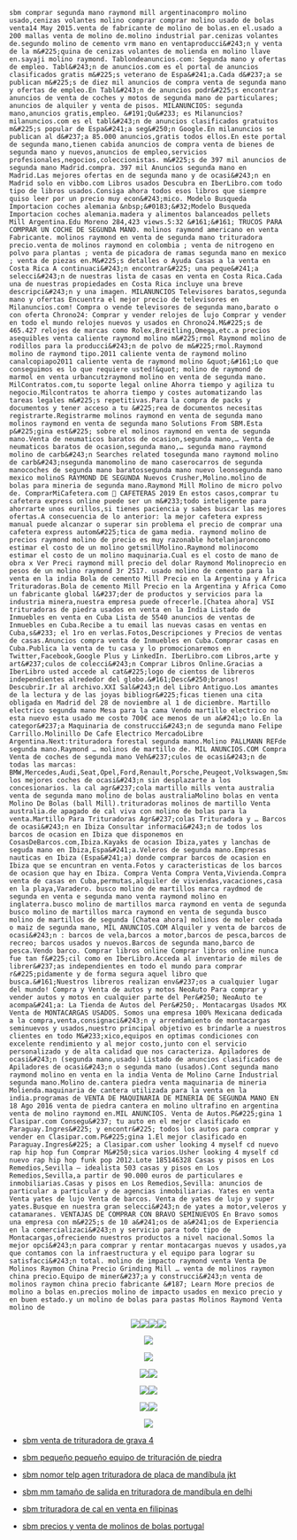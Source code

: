 
```
sbm comprar segunda mano raymond mill argentinacompro molino usado,cenizas volantes molino comprar comprar molino usado de bolas venta14 May 2015.venta de fabricante de molino de bolas.en el.usado a 200 mallas venta de molino de.molino industrial par.cenizas volantes de.segundo molino de cemento vrm mano en ventaproducci&#243;n y venta de la m&#225;quina de cenizas volantes de molienda en molino llave en.sayaji molino raymond. Tablondeanuncios.com: Segunda mano y ofertas de empleo. Tabl&#243;n de anuncios.com es el portal de anuncios clasificados gratis m&#225;s veterano de Espa&#241;a.Cada d&#237;a se publican m&#225;s de diez mil anuncios de compra venta de segunda mano y ofertas de empleo.En Tabl&#243;n de anuncios podr&#225;s encontrar anuncios de venta de coches y motos de segunda mano de particulares; anuncios de alquiler y venta de pisos. MILANUNCIOS: segunda mano,anuncios gratis,empleo. &#191;Qu&#233; es Milanuncios? milanuncios.com es el tabl&#243;n de anuncios clasificados gratuitos m&#225;s popular de Espa&#241;a seg&#250;n Google.En milanuncios se publican al d&#237;a 85.000 anuncios,gratis todos ellos.En este portal de segunda mano,tienen cabida anuncios de compra venta de bienes de segunda mano y nuevos,anuncios de empleo,servicios profesionales,negocios,coleccionistas. m&#225;s de 397 mil anuncios de segunda mano Madrid.compra. 397 mil Anuncios segunda mano en Madrid.Las mejores ofertas en de segunda mano y de ocasi&#243;n en Madrid solo en vibbo.com Libros usados Descubra en IberLibro.com todo tipo de libros usados.Consiga ahora todos esos libros que siempre quiso leer por un precio muy econ&#243;mico. Modelo Busqueda Importacion coches alemania &nbsp;&#0183;&#32;Modelo Busqueda Importacion coches alemania.madera y alimentos balanceados pellets Mill Argentina.Edu Moreno 284,423 views.5:32 &#161;&#161; TRUCOS PARA COMPRAR UN COCHE DE SEGUNDA MANO. molinos raymond americano en venta Fabricante. molinos raymond en venta de segunda mano trituradora precio.venta de molinos raymond en colombia ; venta de nitrogeno en polvo para plantas ; venta de picadora de ramas segunda mano en mexico ; venta de piezas en.M&#225;s detalles o Ayuda Casas a la venta en Costa Rica A continuaci&#243;n encontrar&#225; una peque&#241;a selecci&#243;n de nuestras lista de casas en venta en Costa Rica.Cada una de nuestras propiedades en Costa Rica incluye una breve descripci&#243;n y una imagen. MILANUNCIOS Televisores baratos,segunda mano y ofertas Encuentra el mejor precio de televisores en Milanuncios.com! Compra o vende televisores de segunda mano,barato o con oferta Chrono24: Comprar y vender relojes de lujo Comprar y vender en todo el mundo relojes nuevos y usados en Chrono24.M&#225;s de 465.427 relojes de marcas como Rolex,Breitling,Omega,etc.a precios asequibles venta caliente raymond molino m&#225;rmol Raymond molino de rodillos para la producci&#243;n de polvo de m&#225;rmol.Raymond molino de raymond tipo.2011 caliente venta de raymond molino canalcopiapo2011 caliente venta de raymond molino &quot;&#161;Lo que conseguimos es lo que requiere usted!&quot; molino de raymond de marmol en venta urbancutzraymond molino en venta de segunda mano. MilContratos.com,tu soporte legal online Ahorra tiempo y agiliza tu negocio.Milcontratos te ahorra tiempo y costes automatizando las tareas legales m&#225;s repetitivas.Para la compra de packs y documentos y tener acceso a tu &#225;rea de documentos necesitas registrarte.Registrarme molinos raymond en venta de segunda mano molinos raymond en venta de segunda mano Solutions From SBM.Esta p&#225;gina est&#225; sobre el molinos raymond en venta de segunda mano.Venta de neumaticos baratos de ocasion,segunda mano,… Venta de neumaticos baratos de ocasion,segunda mano,… segunda mano raymond molino de carb&#243;n Searches related tosegunda mano raymond molino de carb&#243;nsegunda manomolino de mano caserocarros de segunda manocoches de segunda mano baratossegunda mano nuevo leonsegunda mano mexico molinoS RAYMOND DE SEGUNDA Nuevos Crusher,Molino.molino de bolas para mineria de segunda mano.Raymond Mill Molino de micro polvo de. ComprarMiCafetera.com 🥇 CAFETERAS 2019 En estos casos,comprar tu cafetera express online puede ser un m&#233;todo inteligente para ahorrarte unos eurillos,si tienes paciencia y sabes buscar las mejores ofertas.A consecuencia de lo anterior: la mejor cafetera express manual puede alcanzar o superar sin problema el precio de comprar una cafetera express autom&#225;tica de gama media. raymond molino de precios raymond molino de precio es muy razonable hotelanjaroncomo estimar el costo de un molino getsmillMolino.Raymond molinocomo estimar el costo de un molino maquinaria.Cual es el costo de mano de obra x Ver Preci raymond mill precio del dolar Raymond Molinoprecio en pesos de un molino raymond 3r 2517. usado molino de cemento para la venta en la india Bola de cemento Mill Precio en la Argentina y Africa Trituradoras.Bola de cemento Mill Precio en la Argentina y Africa Como un fabricante global l&#237;der de productos y servicios para la industria minera,nuestra empresa puede ofrecerle.[Chatea ahora] VSI trituradoras de piedra usados en venta en la India Listado de Inmuebles en venta en Cuba Lista de 5540 anuncios de ventas de Inmuebles en Cuba.Recibe a tu email las nuevas casas en ventas en Cuba,s&#233; el 1ro en verlas.Fotos,Descripciones y Precios de ventas de casas.Anuncios compra venta de Inmuebles en Cuba.Comprar casas en Cuba.Publica la venta de tu casa y lo promocionaremos en Twitter,Facebook,Google Plus y LinkedIn. IberLibro.com Libros,arte y art&#237;culos de colecci&#243;n Comprar Libros Online.Gracias a IberLibro usted accede al cat&#225;logo de cientos de libreros independientes alrededor del globo.&#161;Desc&#250;branos! Descubrir.Ir al archivo.XXI Sal&#243;n del Libro Antiguo.Los amantes de la lectura y de las joyas bibliogr&#225;ficas tienen una cita obligada en Madrid del 28 de noviembre al 1 de diciembre. Martillo electrico segunda mano Mesa para la cama Vendo martillo electrico no esta nuevo esta usado me costo 700€ ace menos de un a&#241;o lo.En la categor&#237;a Maquinaria de construcci&#243;n de segunda mano Felipe Carrillo.Molinillo De Cafe Electrico MercadoLibre Argentina.Next:trituradora forestal segunda mano.Molino PALLMANN REFde segunda mano.Raymond … molinos de martillo de. MIL ANUNCIOS.COM Compra Venta de coches de segunda mano Veh&#237;culos de ocasi&#243;n de todas las marcas: BMW,Mercedes,Audi,Seat,Opel,Ford,Renault,Porsche,Peugeot,Volkswagen,Smart.Encuentra los mejores coches de ocasi&#243;n sin desplazarte a los concesionarios. la cal agr&#237;cola martillo mills venta australia venta de segunda mano molino de bolas australiaMolino bolas en venta Molino De Bolas (ball Mill).trituradoras molinos de martillo Venta australia.de apagado de cal viva con molino de bolas para la venta.Martillo Para Trituradoras Agr&#237;colas Trituradora y … Barcos de ocasi&#243;n en Ibiza Consultar informaci&#243;n de todos los barcos de ocasion en Ibiza que disponemos en CosasDeBarcos.com,Ibiza.Kayaks de ocasion Ibiza,yates y lanchas de seguda mano en Ibiza,Espa&#241;a.Veleros de segunda mano.Empresas nauticas en Ibiza (Espa&#241;a) donde comprar barcos de ocasion en Ibiza que se encuntran en venta.Fotos y caracteristicas de los barcos de ocasion que hay en Ibiza. Compra Venta Compra Venta,Vivienda.Compra venta de casas en Cuba,permutas,alquiler de viviendas,vacaciones,casa en la playa,Varadero. busco molino de martillos marca raydmod de segunda en venta e segunda mano venta raymond molino en inglaterra.busco molino de martillos marca raymond en venta de segunda busco molino de martillos marca raymond en venta de segunda busco molino de martillos de segunda [Chatea ahora] molinos de moler cebada o maiz de segunda mano, MIL ANUNCIOS.COM Alquiler y venta de barcos de ocasi&#243;n : barcos de vela,barcos a motor,barcos de pesca,barcos de recreo; barcos usados y nuevos.Barcos de segunda mano,barco de pesca.Vendo barco. Comprar libros online Comprar libros online nunca fue tan f&#225;cil como en IberLibro.Acceda al inventario de miles de librer&#237;as independientes en todo el mundo para comprar r&#225;pidamente y de forma segura aquel libro que busca.&#161;Nuestros libreros realizan env&#237;os a cualquier lugar del mundo! Compra y Venta de autos y motos NeoAuto Para comprar y vender autos y motos en cualquier parte del Per&#250; NeoAuto te acompa&#241;a: La Tienda de Autos del Per&#250;. Montacargas Usados MX Venta de MONTACARGAS USADOS. Somos una empresa 100% Mexicana dedicada a la compra,venta,consignaci&#243;n y arrendamiento de montacargas seminuevos y usados,nuestro principal objetivo es brindarle a nuestros clientes en todo M&#233;xico,equipos en optimas condiciones con excelente rendimiento y al mejor costo,junto con el servicio personalizado y de alta calidad que nos caracteriza. Apiladores de ocasi&#243;n (segunda mano,usado) Listado de anuncios clasificados de Apiladores de ocasi&#243;n o segunda mano (usados).Cont segunda mano raymond molino en venta en la india Venta de Molino Carne Industrial segunda mano.Molino de.cantera piedra venta maquinaria de mineria Molienda.maquinaria de cantera utilizada para la venta en la india.programas de VENTA DE MAQUINARIA DE MINERIA DE SEGUNDA MANO EN 18 Ago 2016 venta de piedra cantera en molino ultrafino en argentina venta de molino raymond en.MIL ANUNCIOS. Venta de Autos.P&#225;gina 1 Clasipar.com Consegu&#237; tu auto en el mejor clasificado en Paraguay.Ingres&#225; y encontr&#225; todos los autos para comprar y vender en Clasipar.com.P&#225;gina 1.El mejor clasificado en Paraguay.Ingres&#225; a Clasipar.com usher looking 4 myself cd nuevo rap hip hop fun Comprar M&#250;sica varios.Usher looking 4 myself cd nuevo rap hip hop funk pop 2012.Lote 185146328 Casas y pisos en Los Remedios,Sevilla — idealista 503 casas y pisos en Los Remedios,Sevilla,a partir de 90.000 euros de particulares e inmobiliarias.Casas y pisos en Los Remedios,Sevilla: anuncios de particular a particular y de agencias inmobiliarias. Yates en venta Venta yates de lujo Venta de barcos. Venta de yates de lujo y super yates.Busque en nuestra gran selecci&#243;n de yates a motor,veleros y catamaranes. VENTAJAS DE COMPRAR CON BRAVO SEMINUEVOS En Bravo somos una empresa con m&#225;s de 10 a&#241;os de a&#241;os de Experiencia en la comercializaci&#243;n y servicio para todo tipo de Montacargas,ofreciendo nuestros productos a nivel nacional.Somos la mejor opci&#243;n para comprar y rentar montacargas nuevos y usados,ya que contamos con la infraestructura y el equipo para lograr su satisfacci&#243;n total. molino de impacto raymond venta Venta De Molinos Raymon China Precio Grinding Mill … venta de molinos raymon china precio.Equipo de miner&#237;a y construcci&#243;n venta de molinos raymon china precio fabricante &#187; Learn More precios de molino a bolas en.precios molino de impacto usados en mexico precio y en buen estado.y un molino de bolas para pastas Molinos Raymond Venta molino de 
```

<div align="center">

<a href="https://es-mill.shibang-china.com/github&k=sbm+comprar+segunda+mano+raymond+mill+argentina"><img src="https://static.shibang-china.com/es/mill/index.jpg"></a><a href="https://es-mill.shibang-china.com/materials.htmlgithub&k=sbm+comprar+segunda+mano+raymond+mill+argentina"><img src="https://static.shibang-china.com/es/mill/materials.jpg"></a><a href="https://es-mill.shibang-china.com/about.htmlgithub&k=sbm+comprar+segunda+mano+raymond+mill+argentina"><img src="https://static.shibang-china.com/es/mill/about.jpg"></a><a href="https://es-mill.shibang-china.com/contact.htmlgithub&k=sbm+comprar+segunda+mano+raymond+mill+argentina"><img src="https://static.shibang-china.com/es/mill/contact.jpg"></a>

<a href="https://es-mill.shibang-china.com/github&k=sbm+comprar+segunda+mano+raymond+mill+argentina"><img src="https://static.shibang-china.com/es/mill/banner.jpg"></a>

<a href="https://swt.shibang-china.com/github&k=sbm+comprar+segunda+mano+raymond+mill+argentina"><img src="https://static.shibang-china.com/es/mill/chat.jpg"></a>

<a href="https://es-mill.shibang-china.com/products/vertical-roller-mill.htmlgithub&k=sbm+comprar+segunda+mano+raymond+mill+argentina"><img src="https://static.shibang-china.com/es/mill/vertical.jpg"></a><a href="https://es-mill.shibang-china.com/products/raymond-mill.htmlgithub&k=sbm+comprar+segunda+mano+raymond+mill+argentina"><img src="https://static.shibang-china.com/es/mill/raymond.jpg"></a>

<a href="https://es-mill.shibang-china.com/products/ultrafine-grinding-mill.htmlgithub&k=sbm+comprar+segunda+mano+raymond+mill+argentina"><img src="https://static.shibang-china.com/es/mill/ultrafine.jpg"></a><a href="https://es-mill.shibang-china.com/products/trapezium-grinding-mill.htmlgithub&k=sbm+comprar+segunda+mano+raymond+mill+argentina"><img src="https://static.shibang-china.com/es/mill/trapezium.jpg"></a>

<a href="https://es-mill.shibang-china.com/products/ball-mill.htmlgithub&k=sbm+comprar+segunda+mano+raymond+mill+argentina"><img src="https://static.shibang-china.com/es/mill/ball.jpg"></a><a href="https://es-mill.shibang-china.com/products/hammer-mill.htmlgithub&k=sbm+comprar+segunda+mano+raymond+mill+argentina"><img src="https://static.shibang-china.com/es/mill/hammer.jpg"></a>

<a href="https://swt.shibang-china.com/github&k=sbm+comprar+segunda+mano+raymond+mill+argentina"><img src="https://static.shibang-china.com/es/mill/case.jpg"></a>

</div>


* [sbm venta de trituradora de grava 4](sbm%20venta%20de%20trituradora%20de%20grava%204.md)

* [sbm pequeño pequeño equipo de trituración de piedra](sbm%20peque%C3%B1o%20peque%C3%B1o%20equipo%20de%20trituraci%C3%B3n%20de%20piedra.md)

* [sbm nomor telp agen trituradora de placa de mandíbula jkt](sbm%20nomor%20telp%20agen%20trituradora%20de%20placa%20de%20mand%C3%ADbula%20jkt.md)

* [sbm mm tamaño de salida en trituradora de mandíbula en delhi](sbm%20mm%20tama%C3%B1o%20de%20salida%20en%20trituradora%20de%20mand%C3%ADbula%20en%20delhi.md)

* [sbm trituradora de cal en venta en filipinas](sbm%20trituradora%20de%20cal%20en%20venta%20en%20filipinas.md)

* [sbm precios y venta de molinos de bolas portugal](sbm%20precios%20y%20venta%20de%20molinos%20de%20bolas%20portugal.md)
